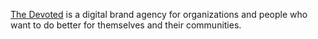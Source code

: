 [The Devoted](https://www.the-devoted.com) is a digital brand agency for organizations and people who want to do better for themselves and their communities.
